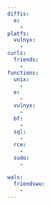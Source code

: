 ```yaml
---
diffis:
  e:
    -
platfs:
  vulnyx:
    -
curls:
  friends:
    -
functions:
  unix:
    -
  e:
    -
  vulnyx:
    -
  bf:
    -
  sql:
    -
  rce:
    -
  sudo:
    -

wals:
  friendswu:
    -
---
```

